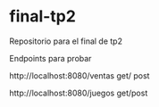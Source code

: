 # final-tp2
Repositorio para el final de tp2


Endpoints para probar 

http://localhost:8080/ventas
get/ post

http://localhost:8080/juegos
get/post